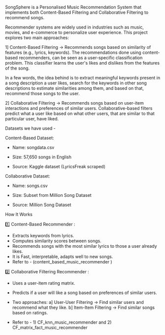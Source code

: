 SongSphere is a Personalised Music Recommendation System that implements both Content-Based Filtering and Collaborative Filtering to recommend songs.

Recommender systems are widely used in industries such as music, movies, and e-commerce to personalize user experience. This project explores two main approaches:

1] Content-Based Filtering → Recommends songs based on similarity of features (e.g., lyrics, keywords). The recommendations done using content-based recommenders, can be seen as a user-specific classification problem. This classifier learns the user's likes and dislikes from the features of the song.

In a few words, the idea behind is to extract meaningful keywords present in a song description a user likes, search for the keywords in other song descriptions to estimate similarities among them, and based on that, recommend those songs to the user.

2] Collaborative Filtering → Recommends songs based on user-item interactions and preferences of similar users.
Collaborative-based filters predict what a user like based on what other users, that are similar to that particular user, have liked.

Datasets we have used -

Content-Based Dataset:

- Name: songdata.csv

- Size: 57,650 songs in English

- Source: Kaggle dataset (LyricsFreak scraped)

Collaborative Dataset:

- Name: songs.csv

- Size: Subset from Million Song Dataset

- Source: Million Song Dataset

How It Works

1️⃣ Content-Based Recommender :

- Extracts keywords from lyrics.
- Computes similarity scores between songs.
- Recommends songs with the most similar lyrics to those a user already likes. 
- It is Fast, interpretable, adapts well to new songs.
- Refer to - (content_based_music_recommender )
  
2️⃣ Collaborative Filtering Recommender :

- Uses a user-item rating matrix.

- Predicts if a user will like a song based on preferences of similar users.

- Two approaches: a] User-User Filtering → Find similar users and recommend what they like.
                  b] Item-Item Filtering → Find similar songs based on ratings.
- Refer to - 1) CF_knn_music_recommender and
             2) CF_matrix_fact_music_recommender



